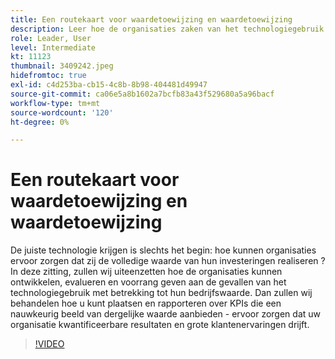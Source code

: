 ```yaml
---
title: Een routekaart voor waardetoewijzing en waardetoewijzing
description: Leer hoe de organisaties zaken van het technologiegebruik met betrekking tot hun bedrijfswaarde kunnen ontwikkelen, evalueren en prioriteren, plaatsen en rapporteren over KPIs die uw organisatie verzekeren drijft kwantificeerbare resultaten en grote klantenervaringen.
role: Leader, User
level: Intermediate
kt: 11123
thumbnail: 3409242.jpeg
hidefromtoc: true
exl-id: c4d253ba-cb15-4c8b-8b98-404481d49947
source-git-commit: ca06e5a8b1602a7bcfb83a43f529680a5a96bacf
workflow-type: tm+mt
source-wordcount: '120'
ht-degree: 0%

---
```


# Een routekaart voor waardetoewijzing en waardetoewijzing

De juiste technologie krijgen is slechts het begin: hoe kunnen organisaties ervoor zorgen dat zij de volledige waarde van hun investeringen realiseren ? In deze zitting, zullen wij uiteenzetten hoe de organisaties kunnen ontwikkelen, evalueren en voorrang geven aan de gevallen van het technologiegebruik met betrekking tot hun bedrijfswaarde. Dan zullen wij behandelen hoe u kunt plaatsen en rapporteren over KPIs die een nauwkeurig beeld van dergelijke waarde aanbieden - ervoor zorgen dat uw organisatie kwantificeerbare resultaten en grote klantenervaringen drijft.

>[!VIDEO](https://video.tv.adobe.com/v/3409242/?quality=12&learn=on)
